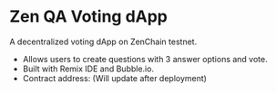 # Zen QA Voting dApp
A decentralized voting dApp on ZenChain testnet.
- Allows users to create questions with 3 answer options and vote.
- Built with Remix IDE and Bubble.io.
- Contract address: (Will update after deployment)
